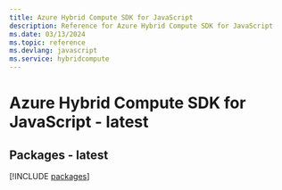 ```yaml
---
title: Azure Hybrid Compute SDK for JavaScript
description: Reference for Azure Hybrid Compute SDK for JavaScript
ms.date: 03/13/2024
ms.topic: reference
ms.devlang: javascript
ms.service: hybridcompute
---
```

# Azure Hybrid Compute SDK for JavaScript - latest
## Packages - latest
[!INCLUDE [packages](hybrid-compute-index.md)]